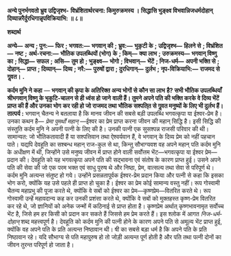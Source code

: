 **अन्ये पुनर्भगवतो भ्रुव उद्विजृश्भ-** **विभ्रंशितार्थरचना: किमुरुक्रमस्य ।** **सिद्धासि भुङ्क्ष्व विभवान्निजधर्मदोहान्** **दिव्यान्नरैर्दुरधिगान्नृपविक्रियाभि: ॥ ८॥** 

**शब्दार्थ** 

**अन्ये—** **अन्य** **; पुन:—** **फिर** **; भगवत:—** **भगवान् की** **; भ्रुव:—** **भुकृटी के** **; उद्विजृश्भ—** **हिलने से** **; विभ्रंशित—** **नष्ट** **;** **अर्थ-रचना:—** **भौतिक उपलब्धियों (भोग) के** **; किम्—** **क्या लाभ** **; उरुक्रमस्य—** **भगवान् विष्णु का** **; सिद्धा—** **सफल** **; असि—** **तुम हो** **; भुङ्क्ष्व—** **भोगो** **; विभवान्—** **भेंटें** **; निज-धर्म—** **अपनी भक्ति से** **; दोहान्—** **प्राप्त** **; दिव्यान्—** **दिव्य** **; नरै:—** **पुरुषों द्वारा** **; दुरधिगान्—** **दुर्लभ** **; नृप-विक्रियाभि:—** **राजमद से गॢवत।** **.** 

**कर्दम मुनि ने कहा** — **भगवान् की कृपा के अतिरिक्त अन्य भोगों से कौन सा लाभ** **है? सभी भौतिक उपलब्धियाँ श्रीभगवान् विष्णु के भृकुटि-चालन से ही ध्वंस हो जाने** **वाली हैं। तुमने अपने पति की भक्ति करके वे दिव्य भेंटें प्राप्त की हैं और उनका भोग** **कर रही हो जो राजमद तथा भौतिक सश्पति्त से गॢवत मनुष्यों के लिए भी दुर्लभ हैं।** **तात्पर्य :** भगवान् चैतन्य ने बतलाया है कि मानव जीवन की सबसे बड़ी उपलब्धि भगवत्कृपा या ईश्वर-प्रेम है। उनका कथन है— *प्रेमा पुमर्थो महान्* —ईश्वर का प्रेम प्राप्त करना जीवन की महान् सिद्धि है। इसी सिद्धि की संस्तुति कर्दम मुनि ने अपनी पत्नी के लिए की है। उनकी पत्नी एक सुसश्पन्न राजसी परिवार की थी। सामान्यत: जो भौतिकतावादी हैं या सश्पत्तिवान तथा ऐश्वर्यवान हैं, वे भगवान् के दिव्य प्रेम को नहीं पहचान पाते। यद्यपि देवहूति का सश्बन्ध महान् राज-कुल से था, किन्तु सौभाग्यवश वह अपने महान् पति कर्दम मुनि के अधीक्षण में थी, जिन्होंने उसे मनुष्य जीवन में प्राप्त होने वाली सर्वोत्तम भेंट—भगवत्कृपा या ईश्वर प्रेम—प्रदान की। देवहूति को यह भगवत्कृपा अपने पति की सद्भावना एवं संतोष के कारण प्राप्त हुई। उसने अपने पति की सेवा की जो एक परम भक्त एवं साधु पुरुष थे और निष्ठा, प्रेम, वात्सल्य तथा सेवा से परिपूर्ण थे। कर्दम मुनि अत्यन्त संतुष्ट हो गये। उन्होंने प्रसन्नतापूर्वक ईश्वर-प्रेम प्रदान किया और पत्नी से कहा कि इसका भोग करो, क्योंकि यह उसे पहले ही प्राप्त हो चुका है। ईश्वर का प्रेम कोई सामान्य वस्तु नहीं। रूप गोस्वामी चैतन्य महाप्रभु की पूजा करते थे, क्योंकि वे सबों को ईश्वर का प्रेम—कृष्णप्रेम—वितरित करते थे। रूप गोस्वामी उन्हें महावदान्य कह कर उनकी प्रशंसा करते थे, क्योंकि वे सबों को मुक्तहस्त कृष्ण-प्रेम वितरित कर रहे थे, जो ज्ञानियों को अनेक जन्मों में कठिनाई से प्राप्त होता है। कृष्णप्रेम अर्थात् कृष्णभावनामृत सर्वोच्च भेंट है, जिसे हम हर किसी को प्रदान कर सकते हैं जिससे हम प्रेम करते हैं। इस श्लोक में आगत *निज-धर्म-दोहान्* शब्द महत्त्वपूर्ण है। देवहूति को कर्दम मुनि की पत्नी होने के कारण अपने पति से अमूल्य भेंट प्राप्त हुई, क्योंकि वह अपने पति के प्रति अत्यन्त निष्ठावान थी। षी का सबसे बड़ा धर्म है कि अपने पति के प्रति निष्ठावान रहे। यदि सौभाग्य से पति महापुरुष हो तो जोड़ी अत्यन्त पूर्ण होती है और पति तथा पत्नी दोनों का जीवन तुरन्त परिपूर्ण हो जाता है।  